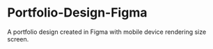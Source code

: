 # Portfolio-Design-Figma
A portfolio design created in Figma with mobile device rendering size screen. 
